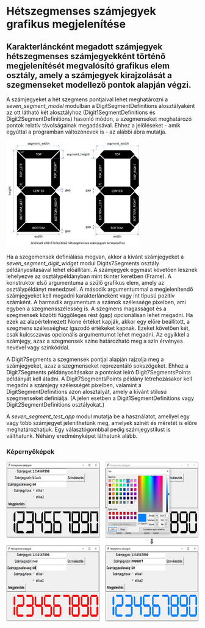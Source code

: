 # Hétszegmenses számjegyek grafikus megjelenítése
## Karakterláncként megadott számjegyek hétszegmenses számjegyekként történő megjelenítését megvalósító grafikus elem osztály, amely a számjegyek kirajzolását a szegmenseket modellező pontok alapján végzi. 
A számjegyeket a hét szegmens pontjaival lehet meghatározni a *seven_segment_model* modulban a DigitSegmentDefinitions alosztályaként az ott látható két alosztályhoz (Digit1SegmentDefinitions és Digit2SegmentDefinitions) hasonló módon, a szegmenseket meghatározó pontok relatív távolságainak megadásával. Ehhez a jelöléseket - amik egyúttal a programban változónevek is - az alábbi ábra mutatja.

<img src="https://github.com/pythontudasepites/seven_segment_digits/blob/main/seven_segment_digits_design.jpg" width="350" height="280">

Ha a szegemensek definiálása megvan, akkor a kívánt számjegyeket a *seven_segment_digit_widget* modul Digits7Segments osztály példányosításával lehet előállítani. A számjegyek egymást követően lesznek lehelyezve az osztálypéldányban mint tkinter keretben (Frame). 
A konstruktor első argumentuma a szülő grafikus elem, amely az osztálypéldányt menedzseli. A második argumentummal a megjelenítendő számjegyeket kell megadni karakterláncként vagy int típusú pozitív számként. A harmadik argumentum a számok szélessége pixelben, ami egyben a szegmensszélesség is. A szegmens magasságot és a szegmensek közötti függőleges rést (gap) opcionálisan lehet megadni. Ha ezek az alapértelmezett None értéket kapják, akkor egy előre beállított, a szegmens szélességhez igazodó értékeket kapnak. Ezeket követően két, csak kulcsszavas opcionális argumentumot lehet megadni. Az egyikkel a számjegy, azaz a szegmensek színe határozható meg a szín érvényes nevével vagy színkóddal. 

A Digit7Segments a szegmensek pontjai alapján rajzolja meg a számjegyeket, azaz a szegmenseket reprezentáló sokszögeket. Ehhez a Digit7Segments példányosításakor a pontokat leíró Digit7SegmentsPoints példányát kell átadni. A Digit7SegmentsPoints példány létrehozásakor kell megadni a számjegy szélességét pixelben, valamint a DigitSegmentDefinitions azon alosztályát, amely a kívánt stílusú szegmenseket definiálja. (A jelen esetben a Digit1SegmentDefinitions vagy Digit2SegmentDefinitions osztályokat.)

A *seven_segment_test_app* modul mutatja be a használatot, amellyel egy vagy több számjegyet jeleníthetünk meg, amelyek színét és méretét is előre meghatározhatjuk. Egy választógombbal pedig számjegystílust is válthatunk. Néhány eredményképet láthatunk alább.

### Képernyőképek
<img src="https://github.com/pythontudasepites/seven_segment_digits/blob/main/seven_segment_digits_screenshots_github.jpg" width="720" height="420">
